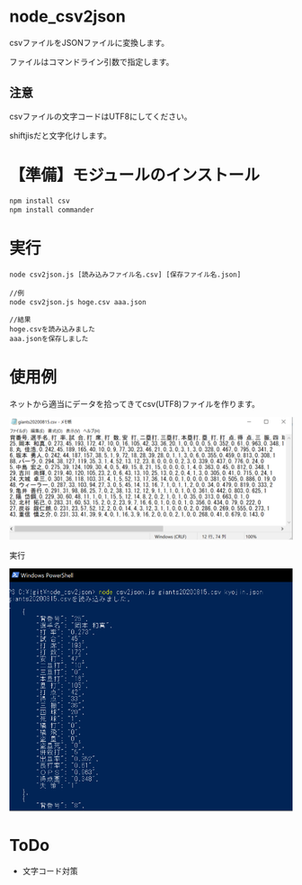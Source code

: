 # node_csv2json
csvファイルをJSONファイルに変換します。

ファイルはコマンドライン引数で指定します。

## 注意

csvファイルの文字コードはUTF8にしてください。

shiftjisだと文字化けします。

# 【準備】モジュールのインストール

```
npm install csv
npm install commander
```

# 実行
```
node csv2json.js [読み込みファイル名.csv] [保存ファイル名.json]

//例
node csv2json.js hoge.csv aaa.json
```

```
//結果
hoge.csvを読み込みました
aaa.jsonを保存しました

```

# 使用例

ネットから適当にデータを拾ってきてcsv(UTF8)ファイルを作ります。

![1](images/csv2json1.png)

実行

![2](images/csv2json2.png)

# ToDo
- 文字コード対策
